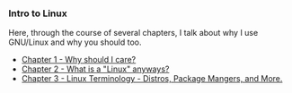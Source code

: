 ### Intro to Linux
Here, through the course of several chapters, I talk about why I use GNU/Linux and why you should too.

- [Chapter 1 - Why should I care?](https://blog.skovati.com/linux/intro/ch1)
- [Chapter 2 - What is a "Linux" anyways?](https://blog.skovati.com/linux/intro/ch2)
- [Chapter 3 - Linux Terminology - Distros, Package Mangers, and More.](https://blog.skovati.com/linux/intro/ch3)

